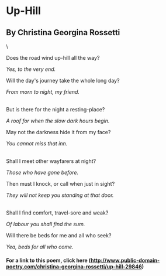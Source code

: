 # Up-Hill

## By Christina Georgina Rossetti

\

Does the road wind up-hill all the way?

_Yes, to the very end._

Will the day's journey take the whole long day?

_From morn to night, my friend._

\
But is there for the night a resting-place?

_A roof for when the slow dark hours begin._
 
May not the darkness hide it from my face?

_You cannot miss that inn._

\
Shall I meet other wayfarers at night?

_Those who have gone before._

Then must I knock, or call when just in sight?

_They will not keep you standing at that door._

\
Shall I find comfort, travel-sore and weak?

_Of labour you shall find the sum._

Will there be beds for me and all who seek?

_Yea, beds for all who come._


#### For a link to this poem, click here (http://www.public-domain-poetry.com/christina-georgina-rossetti/up-hill-29846)
